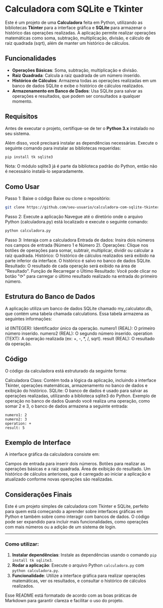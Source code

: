 # Calculadora com SQLite e Tkinter

Este é um projeto de uma **Calculadora** feita em Python, utilizando as bibliotecas **Tkinter** para a interface gráfica e **SQLite** para armazenar o histórico das operações realizadas. A aplicação permite realizar operações matemáticas como soma, subtração, multiplicação, divisão, e cálculo de raiz quadrada (sqrt), além de manter um histórico de cálculos.

## Funcionalidades

- **Operações Básicas**: Soma, subtração, multiplicação e divisão.
- **Raiz Quadrada**: Calcula a raiz quadrada de um número inserido.
- **Histórico de Cálculos**: Armazena todas as operações realizadas em um banco de dados SQLite e exibe o histórico de cálculos realizados.
- **Armazenamento em Banco de Dados**: Usa SQLite para salvar as operações e resultados, que podem ser consultados a qualquer momento.

## Requisitos

Antes de executar o projeto, certifique-se de ter o **Python 3.x** instalado no seu sistema.

Além disso, você precisará instalar as dependências necessárias. Execute o seguinte comando para instalar as bibliotecas requeridas:

```bash
pip install tk sqlite3
```

Nota: O módulo sqlite3 já é parte da biblioteca padrão do Python, então não é necessário instalá-lo separadamente.

## Como Usar
Passo 1: Baixe o código
Baixe ou clone o repositório:

```bash
git clone https://github.com/seu-usuario/calculadora-com-sqlite-tkinter.git
```

Passo 2: Execute a aplicação
Navegue até o diretório onde o arquivo Python (calculadora.py) está localizado e execute o seguinte comando:


```bash
python calculadora.py
```

Passo 3: Interaja com a calculadora
Entrada de dados: Insira dois números nos campos de entrada (Número 1 e Número 2).
Operações: Clique nos botões de operações para somar, subtrair, multiplicar, dividir ou calcular a raiz quadrada.
Histórico: O histórico de cálculos realizados será exibido na parte inferior da interface. O histórico é salvo no banco de dados SQLite.
Resultado: O resultado de cada operação será exibido na área de "Resultado".
Função de Recarregar o Último Resultado: Você pode clicar no botão "⟳" para carregar o último resultado realizado na entrada do primeiro número.

## Estrutura do Banco de Dados
A aplicação utiliza um banco de dados SQLite chamado my_calculator.db, que contém uma tabela chamada calculations. Essa tabela armazena as seguintes informações:

id (INTEGER): Identificador único da operação.
numero1 (REAL): O primeiro número inserido.
numero2 (REAL): O segundo número inserido.
operation (TEXT): A operação realizada (ex: +, -, *, /, sqrt).
result (REAL): O resultado da operação.

## Código
O código da calculadora está estruturado da seguinte forma:

Calculadora Class: Contém toda a lógica da aplicação, incluindo a interface Tkinter, operações matemáticas, armazenamento no banco de dados e exibição do histórico.
SQLite: O banco de dados é usado para salvar as operações realizadas, utilizando a biblioteca sqlite3 do Python.
Exemplo de operação no banco de dados
Quando você realiza uma operação, como somar 2 e 3, o banco de dados armazena a seguinte entrada:

```
numero1: 2
numero2: 3
operation: +
result: 5
```

## Exemplo de Interface
A interface gráfica da calculadora consiste em:

Campos de entrada para inserir dois números.
Botões para realizar as operações básicas e a raiz quadrada.
Área de exibição do resultado.
Um histórico de cálculos anteriores, que é carregado ao iniciar a aplicação e atualizado conforme novas operações são realizadas.

## Considerações Finais
Este é um projeto simples de calculadora com Tkinter e SQLite, perfeito para quem está começando a aprender sobre interfaces gráficas em Python e também sobre como interagir com bancos de dados. O código pode ser expandido para incluir mais funcionalidades, como operações com mais números ou a adição de um sistema de login.


---

### Como utilizar:

1. **Instalar dependências**: Instale as dependências usando o comando `pip install tk sqlite3`.
2. **Rodar a aplicação**: Execute o arquivo Python `calculadora.py` com `python calculadora.py`.
3. **Funcionalidade**: Utilize a interface gráfica para realizar operações matemáticas, ver os resultados, e consultar o histórico de cálculos realizados.

Esse README está formatado de acordo com as boas práticas de Markdown para garantir clareza e facilitar o uso do projeto.



